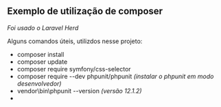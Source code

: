 ## Exemplo de utilização de composer
*Foi usado o Laravel Herd*

Alguns comandos úteis, utilizdos nesse projeto:
- composer install
- composer update
- composer require symfony/css-selector
- composer require --dev phpunit/phpunit  *(instalar o phpunit em modo desenvolvedor)*
- vendor\bin\phpunit --version *(versão 12.1.2)*
-

